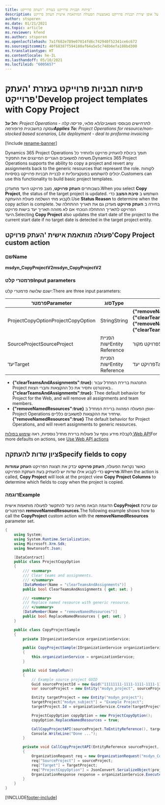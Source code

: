 ```yaml
---
title: פיתוח תבניות פרוייקט בעזרת 'העתק פרוייקט'
description: נושא זה מספק מידע על אופן יצירת תבניות פרוייקט באמצעות הפעולה המותאמת אישית העתק פרויקט.
author: stsporen
ms.date: 01/21/2021
ms.topic: article
ms.reviewer: kfend
ms.author: stsporen
ms.openlocfilehash: 7a1f602e789e07014fd6c742940f52341ce6c672
ms.sourcegitcommit: 40f68387f594180af64a5e5c748b6efa188bd300
ms.translationtype: HT
ms.contentlocale: he-IL
ms.lasthandoff: 05/10/2021
ms.locfileid: "6005657"
---
```

# <a name="develop-project-templates-with-copy-project"></a><span data-ttu-id="4c8bc-103">פיתוח תבניות פרוייקט בעזרת 'העתק פרוייקט'</span><span class="sxs-lookup"><span data-stu-id="4c8bc-103">Develop project templates with Copy Project</span></span>

<span data-ttu-id="4c8bc-104">_**חל על:** Project Operations לתרחישים מבוססי משאבים/לא מלאי, פריסה קלה - עסקה בחשבונית פרופורמה_</span><span class="sxs-lookup"><span data-stu-id="4c8bc-104">_**Applies To:** Project Operations for resource/non-stocked based scenarios, Lite deployment - deal to proforma invoicing_</span></span>

[!include [rename-banner](~/includes/cc-data-platform-banner.md)]

<span data-ttu-id="4c8bc-105">Dynamics 365 Project Operations תומך ביכולת להעתיק פרויקט ולהחזיר כל משימה למשאבים הגנריים המייצגים את התפקיד.</span><span class="sxs-lookup"><span data-stu-id="4c8bc-105">Dynamics 365 Project Operations supports the ability to copy a project and revert any assignments back to the generic resources that represent the role.</span></span> <span data-ttu-id="4c8bc-106">לקוחות יכולים להשתמש בפונקציונליות זו לבניית תבניות פרוייקט בסיסיות.</span><span class="sxs-lookup"><span data-stu-id="4c8bc-106">Customers can use this functionality to build basic project templates.</span></span>

<span data-ttu-id="4c8bc-107">כשבוחרים **העתק פרויקט**, מצב פרויקט היעד מתעדכן.</span><span class="sxs-lookup"><span data-stu-id="4c8bc-107">When you select **Copy Project**, the status of the target project is updated.</span></span> <span data-ttu-id="4c8bc-108">השתמש ב **סיבת המצב** כדי לקבוע מתי הושלמה פעולת ההעתקה.</span><span class="sxs-lookup"><span data-stu-id="4c8bc-108">Use **Status Reason** to determine when the copy action is complete.</span></span> <span data-ttu-id="4c8bc-109">בחירה ב **העתק פרויקט** מעדכן גם את תאריך ההתחלה של הפרויקט לתאריך ההתחלה הנוכחי אם לא מזוהה תאריך יעד בישות פרויקט היעד.</span><span class="sxs-lookup"><span data-stu-id="4c8bc-109">Selecting **Copy Project** also updates the start date of the project to the current start date if no target date is detected in the target project entity.</span></span>

## <a name="copy-project-custom-action"></a><span data-ttu-id="4c8bc-110">פעולה מותאמת אישית 'העתק פרויקט'</span><span class="sxs-lookup"><span data-stu-id="4c8bc-110">Copy Project custom action</span></span> 

### <a name="name"></a><span data-ttu-id="4c8bc-111">שם</span><span class="sxs-lookup"><span data-stu-id="4c8bc-111">Name</span></span> 

<span data-ttu-id="4c8bc-112">**msdyn_CopyProjectV2**</span><span class="sxs-lookup"><span data-stu-id="4c8bc-112">**msdyn_CopyProjectV2**</span></span>

### <a name="input-parameters"></a><span data-ttu-id="4c8bc-113">פרמטרי קלט</span><span class="sxs-lookup"><span data-stu-id="4c8bc-113">Input parameters</span></span>
<span data-ttu-id="4c8bc-114">ישנם ‏שלושה פרמטרי קלט:</span><span class="sxs-lookup"><span data-stu-id="4c8bc-114">There are three input parameters:</span></span>

| <span data-ttu-id="4c8bc-115">פרמטר</span><span class="sxs-lookup"><span data-stu-id="4c8bc-115">Parameter</span></span>          | <span data-ttu-id="4c8bc-116">סוג</span><span class="sxs-lookup"><span data-stu-id="4c8bc-116">Type</span></span>   | <span data-ttu-id="4c8bc-117">ערכים</span><span class="sxs-lookup"><span data-stu-id="4c8bc-117">Values</span></span>                                                   | 
|--------------------|--------|----------------------------------------------------------|
| <span data-ttu-id="4c8bc-118">ProjectCopyOption</span><span class="sxs-lookup"><span data-stu-id="4c8bc-118">ProjectCopyOption</span></span>  | <span data-ttu-id="4c8bc-119">String</span><span class="sxs-lookup"><span data-stu-id="4c8bc-119">String</span></span> | <span data-ttu-id="4c8bc-120">**{"removeNamedResources":true}** או **{"clearTeamsAndAssignments":true}**</span><span class="sxs-lookup"><span data-stu-id="4c8bc-120">**{"removeNamedResources":true}** or **{"clearTeamsAndAssignments":true}**</span></span> |
| <span data-ttu-id="4c8bc-121">SourceProject</span><span class="sxs-lookup"><span data-stu-id="4c8bc-121">SourceProject</span></span>      | <span data-ttu-id="4c8bc-122">הפניית ישות</span><span class="sxs-lookup"><span data-stu-id="4c8bc-122">Entity Reference</span></span> | <span data-ttu-id="4c8bc-123">פרויקט מקור</span><span class="sxs-lookup"><span data-stu-id="4c8bc-123">Source Project</span></span> |
| <span data-ttu-id="4c8bc-124">יעד</span><span class="sxs-lookup"><span data-stu-id="4c8bc-124">Target</span></span>             | <span data-ttu-id="4c8bc-125">הפניית ישות</span><span class="sxs-lookup"><span data-stu-id="4c8bc-125">Entity Reference</span></span> | <span data-ttu-id="4c8bc-126">פרויקט יעד</span><span class="sxs-lookup"><span data-stu-id="4c8bc-126">Target Project</span></span> |


- <span data-ttu-id="4c8bc-127">**{"clearTeamsAndAssignments":true}**: התנהגות ברירת המחדל עבור Project באינטרנט ותסיר את כל ההקצאות וחברי הצוות..</span><span class="sxs-lookup"><span data-stu-id="4c8bc-127">**{"clearTeamsAndAssignments":true}**: Thee default behavior for Project for the Web, and will remove all assignments and team members.</span></span>
- <span data-ttu-id="4c8bc-128">**{"removeNamedResources":true}** אופן הפעולה המהווה ברירת המחדל ב-Project Operations שיחזיר את ההקצאות למשאבים כלליים.</span><span class="sxs-lookup"><span data-stu-id="4c8bc-128">**{"removeNamedResources":true}** The default behavior for Project Operations, and will revert assignments to generic resources.</span></span>

<span data-ttu-id="4c8bc-129">לקבלת מידע נוסף על פעולות ברירת מחדל נוספיות, ראה [שימוש בפולות Web API](/powerapps/developer/common-data-service/webapi/use-web-api-actions)</span><span class="sxs-lookup"><span data-stu-id="4c8bc-129">For more defaults on actions, see [Use Web API actions](/powerapps/developer/common-data-service/webapi/use-web-api-actions)</span></span>

## <a name="specify-fields-to-copy"></a><span data-ttu-id="4c8bc-130">ציון שדות להעתקה</span><span class="sxs-lookup"><span data-stu-id="4c8bc-130">Specify fields to copy</span></span> 
<span data-ttu-id="4c8bc-131">כאשר נקראת הפעולה, **העתק פרויקט** יבדק את תצוגת הפרויקט **העתק עמודות פרוייקט** כדי לקבוע אילו שדות יש להעתיק בעת העתקת הפרויקט.</span><span class="sxs-lookup"><span data-stu-id="4c8bc-131">When the action is called, **Copy Project** will look at the project view **Copy Project Columns** to determine which fields to copy when the project is copied.</span></span>


### <a name="example"></a><span data-ttu-id="4c8bc-132">דוגמה</span><span class="sxs-lookup"><span data-stu-id="4c8bc-132">Example</span></span>
<span data-ttu-id="4c8bc-133">הדוגמה הבאה מראה כיצד להתקשר לפעולה מותאמת אישית **CopyProject** עם ערכת הפרמטרים **removeNamedResources**.</span><span class="sxs-lookup"><span data-stu-id="4c8bc-133">The following example shows how to call the **CopyProject** custom action with the **removeNamedResources** parameter set.</span></span>
```C#
{
    using System;
    using System.Runtime.Serialization;
    using Microsoft.Xrm.Sdk;
    using Newtonsoft.Json;

    [DataContract]
    public class ProjectCopyOption
    {
        /// <summary>
        /// Clear teams and assignments.
        /// </summary>
        [DataMember(Name = "clearTeamsAndAssignments")]
        public bool ClearTeamsAndAssignments { get; set; }

        /// <summary>
        /// Replace named resource with generic resource.
        /// </summary>
        [DataMember(Name = "removeNamedResources")]
        public bool ReplaceNamedResources { get; set; }
    }

    public class CopyProjectSample
    {
        private IOrganizationService organizationService;

        public CopyProjectSample(IOrganizationService organizationService)
        {
            this.organizationService = organizationService;
        }

        public void SampleRun()
        {
            // Example source project GUID
            Guid sourceProjectId = new Guid("11111111-1111-1111-1111-111111111111");
            var sourceProject = new Entity("msdyn_project", sourceProjectId);

            Entity targetProject = new Entity("msdyn_project");
            targetProject["msdyn_subject"] = "Example Project";
            targetProject.Id = organizationService.Create(targetProject);

            ProjectCopyOption copyOption = new ProjectCopyOption();
            copyOption.ReplaceNamedResources = true;

            CallCopyProjectAPI(sourceProject.ToEntityReference(), targetProject.ToEntityReference(), copyOption);
            Console.WriteLine("Done ...");
        }

        private void CallCopyProjectAPI(EntityReference sourceProject, EntityReference TargetProject, ProjectCopyOption projectCopyOption)
        {
            OrganizationRequest req = new OrganizationRequest("msdyn_CopyProjectV2");
            req["SourceProject"] = sourceProject;
            req["Target"] = TargetProject;
            req["ProjectCopyOption"] = JsonConvert.SerializeObject(projectCopyOption);
            OrganizationResponse response = organizationService.Execute(req);
        }
    }
}
```


[!INCLUDE[footer-include](../includes/footer-banner.md)]